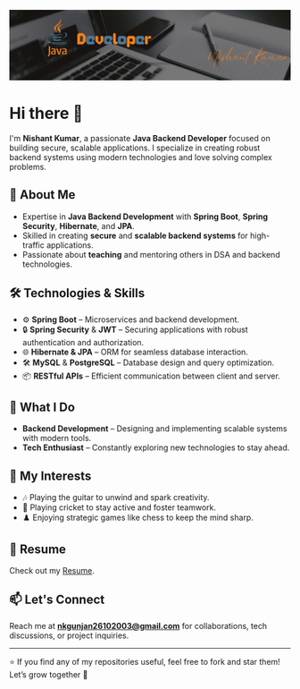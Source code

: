 ![](https://github.com/kumarnishantgunajn5803/kumarnishantgunajn5803/blob/main/1683603292110.jpeg)
# Hi there 👋

I'm **Nishant Kumar**, a passionate **Java Backend Developer** focused on building secure, scalable applications. I specialize in creating robust backend systems using modern technologies and love solving complex problems.

## 📜 About Me
- Expertise in **Java Backend Development** with **Spring Boot**, **Spring Security**, **Hibernate**, and **JPA**.
- Skilled in creating **secure** and **scalable backend systems** for high-traffic applications.
- Passionate about **teaching** and mentoring others in DSA and backend technologies.

## 🛠️ Technologies & Skills
- ⚙️ **Spring Boot** – Microservices and backend development.
- 🔒 **Spring Security** & **JWT** – Securing applications with robust authentication and authorization.
- 🌐 **Hibernate & JPA** – ORM for seamless database interaction.
- 🛠️ **MySQL** & **PostgreSQL** – Database design and query optimization.
- 📦 **RESTful APIs** – Efficient communication between client and server.

## 🎯 What I Do
- **Backend Development** – Designing and implementing scalable systems with modern tools.
- **Tech Enthusiast** – Constantly exploring new technologies to stay ahead.

## 🎸 My Interests

- 🎶 Playing the guitar to unwind and spark creativity.
- 🏏 Playing cricket to stay active and foster teamwork.
- ♟️ Enjoying strategic games like chess to keep the mind sharp.

## 📄 Resume
Check out my [Resume](https://drive.google.com/file/d/10HnjmR3SNhI8UX2fbBlQocQkDtPqnNwz/view?usp=sharing).

## 📫 Let's Connect
Reach me at **nkgunjan26102003@gmail.com** for collaborations, tech discussions, or project inquiries.

---

⭐ If you find any of my repositories useful, feel free to fork and star them! Let’s grow together 🚀
